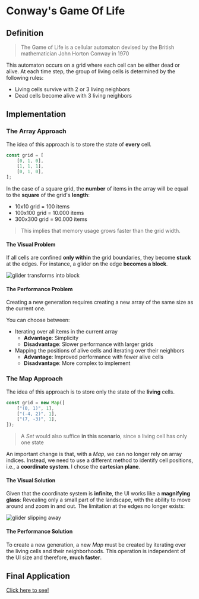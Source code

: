 # Conway's Game Of Life

## Definition

> The Game of Life is a cellular automaton devised by the British mathematician John Horton Conway
> in 1970

This automaton occurs on a grid where each cell can be either dead or alive. At each time step, the
group of living cells is determined by the following rules:

- Living cells survive with 2 or 3 living neighbors
- Dead cells become alive with 3 living neighbors

## Implementation

### The Array Approach

The idea of this approach is to store the state of **every** cell.

```ts
const grid = [
    [0, 1, 0],
    [1, 1, 1],
    [0, 1, 0],
];
```

In the case of a square grid, the **number** of items in the array will be equal to the **square**
of the grid's **length**:

- 10x10 grid = 100 items
- 100x100 grid = 10.000 items
- 300x300 grid = 90.000 items

> This implies that memory usage grows faster than the grid width.

#### The Visual Problem

If all cells are confined **only within** the grid boundaries, they become **stuck** at the edges.
For instance, a glider on the edge **becomes a block**.

![glider transforms into block](/images/glider_to_block.gif)

#### The Performance Problem

Creating a new generation requires creating a new array of the same size as the current one.

You can choose between:

- Iterating over all items in the current array
  - **Advantage**: Simplicity
  - **Disadvantage**: Slower performance with larger grids
- Mapping the positions of alive cells and iterating over their neighbors
  - **Advantage**: Improved performance with fewer alive cells
  - **Disadvantage**: More complex to implement

### The Map Approach

The idea of this approach is to store only the state of the **living** cells.

```ts
const grid = new Map([
    ["(0, 1)", 1],
    ["(-4, 2)", 1],
    ["(7, -3)", 1],
]);
```

> A _Set_ would also suffice **in this scenario**, since a living cell has only one state

An important change is that, with a _Map_, we can no longer rely on array indices. Instead, we need
to use a different method to identify cell positions, i.e., a **coordinate system**. I chose the
**cartesian plane**.

#### The Visual Solution

Given that the coordinate system is **infinite**, the UI works like a **magnifying glass**:
Revealing only a small part of the landscape, with the ability to move around and zoom in and out.
The limitation at the edges no longer exists:

![glider slipping away](/images/glider_away.gif)

#### The Performance Solution

To create a new generation, a new _Map_ must be created by iterating over the living cells and their
neighborhoods. This operation is independent of the UI size and therefore, **much faster**.

## Final Application

[Click here to see!](/game-of-life/index.html)
